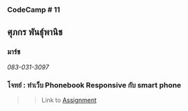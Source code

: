 ### CodeCamp # 11  

## **ศุภกร พันธุ์พานิช**  
### มาร์ช
*083-031-3097*  

### โจทย์ : ทำเว็บ Phonebook Responsive กับ smart phone 
>> Link to [Assignment](https://github.com/machhhhhhh/Homework_codecamp_10/blob/master/HTML/HW03/Phonebook.html)